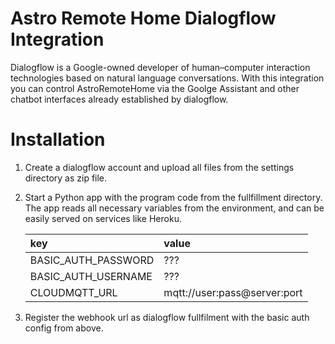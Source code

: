 # Astro Remote Home Dialogflow Integration

Dialogflow is a Google-owned developer of human–computer interaction technologies based on natural language conversations.
With this integration you can control AstroRemoteHome via the Goolge Assistant and other chatbot interfaces already established by dialogflow.

# Installation
1. Create a dialogflow account and upload all files from the settings directory as zip file.

2. Start a Python app with the program code from the fullfillment directory. The app reads all necessary variables from the environment, and can be easily served on services like Heroku.

    | key                 |  value                         |
    |:-------------       |:---------------                |
    | BASIC_AUTH_PASSWORD |  ???                           |
    | BASIC_AUTH_USERNAME |  ???                           |
    | CLOUDMQTT_URL       |  mqtt://user:pass@server:port  |

    
3. Register the webhook url as dialogflow fullfilment with the basic auth config from above.